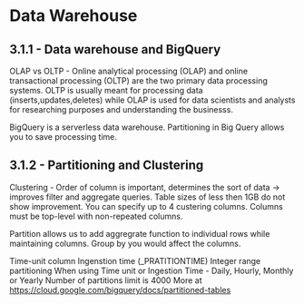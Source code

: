 # Data Warehouse

## 3.1.1 - Data warehouse and BigQuery

OLAP vs OLTP - Online analytical processing (OLAP) and online transactional processing (OLTP) are the two primary data processing systems.
OLTP is usually meant for processing data (inserts,updates,deletes) while OLAP is used for data scientists and analysts for researching purposes and understanding the businesss. 

BigQuery is a serverless data warehouse. 
Partitioning in Big Query allows you to save processing time.

## 3.1.2 - Partitioning and Clustering

Clustering - Order of column is important, determines the sort of data -> improves filter and aggregate queries.
Table sizes of less then 1GB do not show improvement. You can specify up to 4 custering columns. 
Columns must be top-level with non-repeated columns.

Partition allows us to add aggregrate function to individual rows while maintaining columns. Group by you would affect the columns.

Time-unit column
Ingenstion time (_PRATITIONTIME)
Integer range partitioning
When using Time unit or Ingestion Time - Daily, Hourly, Monthly or Yearly
Number of partitions limit is 4000
More at https://cloud.google.com/bigquery/docs/partitioned-tables